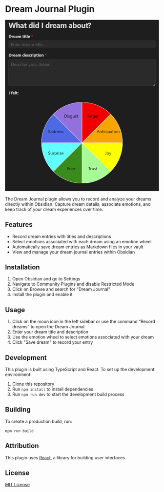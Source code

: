 # Dream Journal Plugin

![Dream Journal Main View](amor.png)

The Dream Journal plugin allows you to record and analyze your dreams directly within Obsidian. Capture dream details, associate emotions, and keep track of your dream experiences over time.

## Features

- Record dream entries with titles and descriptions
- Select emotions associated with each dream using an emotion wheel
- Automatically save dream entries as Markdown files in your vault
- View and manage your dream journal entries within Obsidian

## Installation

1. Open Obsidian and go to Settings
2. Navigate to Community Plugins and disable Restricted Mode
3. Click on Browse and search for "Dream Journal"
4. Install the plugin and enable it

## Usage

1. Click on the moon icon in the left sidebar or use the command "Record dreams" to open the Dream Journal
2. Enter your dream title and description
3. Use the emotion wheel to select emotions associated with your dream
4. Click "Save dream" to record your entry

## Development

This plugin is built using TypeScript and React. To set up the development environment:

1. Clone this repository
2. Run `npm install` to install dependencies
3. Run `npm run dev` to start the development build process

## Building

To create a production build, run:

```
npm run build
```

## Attribution

This plugin uses [React](https://reactjs.org/), a library for building user interfaces.

## License

[MIT License](LICENSE)

